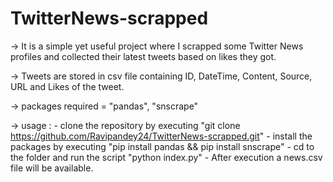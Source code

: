 # TwitterNews-scrapped

-> It is a simple yet useful project where I scrapped some Twitter News profiles and collected their latest tweets based on likes they got.

-> Tweets are stored in csv file containing ID, DateTime, Content, Source, URL and Likes of the tweet.

-> packages required = "pandas", "snscrape"
                    
-> usage :
            - clone the repository by executing "git clone https://github.com/Ravipandey24/TwitterNews-scrapped.git"
            - install the packages by executing "pip install pandas && pip install snscrape"
            - cd to the folder and run the script "python index.py"
            - After execution a news.csv file will be available.
             
